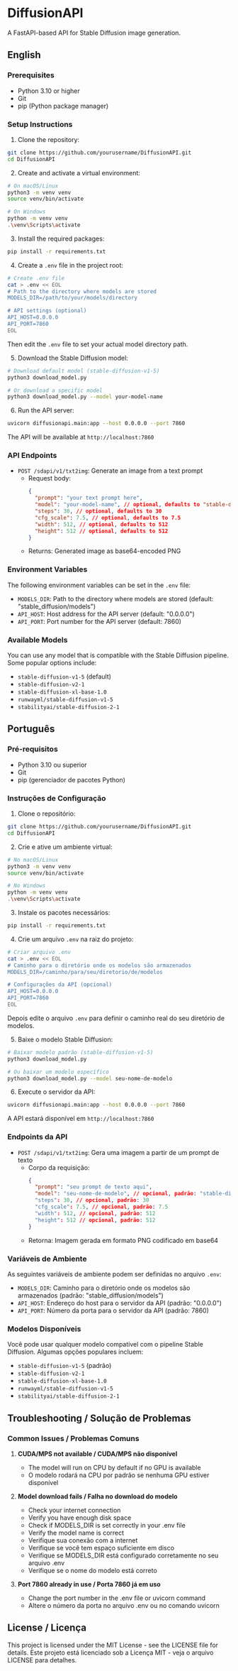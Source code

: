 # DiffusionAPI

A FastAPI-based API for Stable Diffusion image generation.

## English

### Prerequisites

- Python 3.10 or higher
- Git
- pip (Python package manager)

### Setup Instructions

1. Clone the repository:

```bash
git clone https://github.com/yourusername/DiffusionAPI.git
cd DiffusionAPI
```

2. Create and activate a virtual environment:

```bash
# On macOS/Linux
python3 -m venv venv
source venv/bin/activate

# On Windows
python -m venv venv
.\venv\Scripts\activate
```

3. Install the required packages:

```bash
pip install -r requirements.txt
```

4. Create a `.env` file in the project root:

```bash
# Create .env file
cat > .env << EOL
# Path to the directory where models are stored
MODELS_DIR=/path/to/your/models/directory

# API settings (optional)
API_HOST=0.0.0.0
API_PORT=7860
EOL
```

Then edit the `.env` file to set your actual model directory path.

5. Download the Stable Diffusion model:

```bash
# Download default model (stable-diffusion-v1-5)
python3 download_model.py

# Or download a specific model
python3 download_model.py --model your-model-name
```

6. Run the API server:

```bash
uvicorn diffusionapi.main:app --host 0.0.0.0 --port 7860
```

The API will be available at `http://localhost:7860`

### API Endpoints

- `POST /sdapi/v1/txt2img`: Generate an image from a text prompt
  - Request body:
    ```json
    {
      "prompt": "your text prompt here",
      "model": "your-model-name", // optional, defaults to "stable-diffusion-v1-5"
      "steps": 30, // optional, defaults to 30
      "cfg_scale": 7.5, // optional, defaults to 7.5
      "width": 512, // optional, defaults to 512
      "height": 512 // optional, defaults to 512
    }
    ```
  - Returns: Generated image as base64-encoded PNG

### Environment Variables

The following environment variables can be set in the `.env` file:

- `MODELS_DIR`: Path to the directory where models are stored (default: "stable_diffusion/models")
- `API_HOST`: Host address for the API server (default: "0.0.0.0")
- `API_PORT`: Port number for the API server (default: 7860)

### Available Models

You can use any model that is compatible with the Stable Diffusion pipeline. Some popular options include:

- `stable-diffusion-v1-5` (default)
- `stable-diffusion-v2-1`
- `stable-diffusion-xl-base-1.0`
- `runwayml/stable-diffusion-v1-5`
- `stabilityai/stable-diffusion-2-1`

## Português

### Pré-requisitos

- Python 3.10 ou superior
- Git
- pip (gerenciador de pacotes Python)

### Instruções de Configuração

1. Clone o repositório:

```bash
git clone https://github.com/yourusername/DiffusionAPI.git
cd DiffusionAPI
```

2. Crie e ative um ambiente virtual:

```bash
# No macOS/Linux
python3 -m venv venv
source venv/bin/activate

# No Windows
python -m venv venv
.\venv\Scripts\activate
```

3. Instale os pacotes necessários:

```bash
pip install -r requirements.txt
```

4. Crie um arquivo `.env` na raiz do projeto:

```bash
# Criar arquivo .env
cat > .env << EOL
# Caminho para o diretório onde os modelos são armazenados
MODELS_DIR=/caminho/para/seu/diretorio/de/modelos

# Configurações da API (opcional)
API_HOST=0.0.0.0
API_PORT=7860
EOL
```

Depois edite o arquivo `.env` para definir o caminho real do seu diretório de modelos.

5. Baixe o modelo Stable Diffusion:

```bash
# Baixar modelo padrão (stable-diffusion-v1-5)
python3 download_model.py

# Ou baixar um modelo específico
python3 download_model.py --model seu-nome-de-modelo
```

6. Execute o servidor da API:

```bash
uvicorn diffusionapi.main:app --host 0.0.0.0 --port 7860
```

A API estará disponível em `http://localhost:7860`

### Endpoints da API

- `POST /sdapi/v1/txt2img`: Gera uma imagem a partir de um prompt de texto
  - Corpo da requisição:
    ```json
    {
      "prompt": "seu prompt de texto aqui",
      "model": "seu-nome-de-modelo", // opcional, padrão: "stable-diffusion-v1-5"
      "steps": 30, // opcional, padrão: 30
      "cfg_scale": 7.5, // opcional, padrão: 7.5
      "width": 512, // opcional, padrão: 512
      "height": 512 // opcional, padrão: 512
    }
    ```
  - Retorna: Imagem gerada em formato PNG codificado em base64

### Variáveis de Ambiente

As seguintes variáveis de ambiente podem ser definidas no arquivo `.env`:

- `MODELS_DIR`: Caminho para o diretório onde os modelos são armazenados (padrão: "stable_diffusion/models")
- `API_HOST`: Endereço do host para o servidor da API (padrão: "0.0.0.0")
- `API_PORT`: Número da porta para o servidor da API (padrão: 7860)

### Modelos Disponíveis

Você pode usar qualquer modelo compatível com o pipeline Stable Diffusion. Algumas opções populares incluem:

- `stable-diffusion-v1-5` (padrão)
- `stable-diffusion-v2-1`
- `stable-diffusion-xl-base-1.0`
- `runwayml/stable-diffusion-v1-5`
- `stabilityai/stable-diffusion-2-1`

## Troubleshooting / Solução de Problemas

### Common Issues / Problemas Comuns

1. **CUDA/MPS not available / CUDA/MPS não disponível**

   - The model will run on CPU by default if no GPU is available
   - O modelo rodará na CPU por padrão se nenhuma GPU estiver disponível

2. **Model download fails / Falha no download do modelo**

   - Check your internet connection
   - Verify you have enough disk space
   - Check if MODELS_DIR is set correctly in your .env file
   - Verify the model name is correct
   - Verifique sua conexão com a internet
   - Verifique se você tem espaço suficiente em disco
   - Verifique se MODELS_DIR está configurado corretamente no seu arquivo .env
   - Verifique se o nome do modelo está correto

3. **Port 7860 already in use / Porta 7860 já em uso**
   - Change the port number in the .env file or uvicorn command
   - Altere o número da porta no arquivo .env ou no comando uvicorn

## License / Licença

This project is licensed under the MIT License - see the LICENSE file for details.
Este projeto está licenciado sob a Licença MIT - veja o arquivo LICENSE para detalhes.
